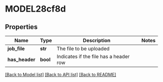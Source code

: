 # MODEL28cf8d

## Properties
Name | Type | Description | Notes
------------ | ------------- | ------------- | -------------
**job_file** | **str** | The file to be uploaded | 
**has_header** | **bool** | Indicates if the file has a header row | 

[[Back to Model list]](../README.md#documentation-for-models) [[Back to API list]](../README.md#documentation-for-api-endpoints) [[Back to README]](../README.md)

